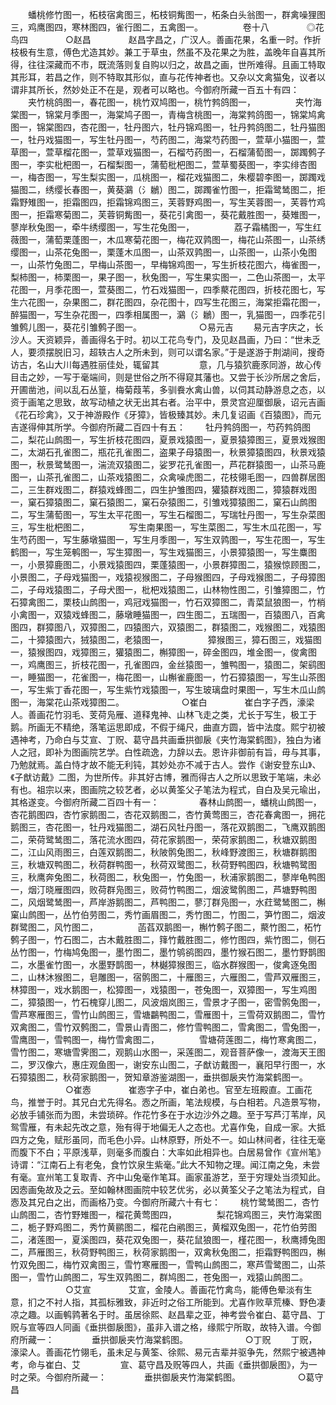 <!-- { "loadSidebar": true } -->
　　蟠桃修竹图一，柘枝宿禽图三，柘枝铜觜图一，柘条白头翁图一，群禽噪狸图三，鸡鹰图四，寒林图四，雀行图二，五禽图一。
　　
　　卷十八
　　　　◎花鸟四
　　　　○赵昌
　　　　赵昌字昌之，广汉人。善画花果，名重一时。作折枝极有生意，傅色尤造其妙。兼工于草虫，然虽不及花果之为胜，盖晚年自喜其所得，往往深藏而不市，既流落则复自购以归之，故昌之画，世所难得。且画工特取其形耳，若昌之作，则不特取其形似，直与花传神者也。又杂以文禽猫兔，议者以谓非其所长，然妙处正不在是，观者可以略也。今御府所藏一百五十有四：
　　夹竹桃鸽图一，春花图一，桃竹双鸠图一，桃竹鹁鸽图一，
　　
　　夹竹海棠图一，锦棠月季图一，海棠鸠子图一，青梅含桃图一，海棠鹁鸽图一，锦棠鸠禽图一，锦棠图四，杏花图一，牡丹图六，牡丹锦鸡图一，牡丹鹁鸽图二，牡丹猫图一，牡丹戏猫图一，写生牡丹图一，芍药图二，海棠芍药图一，萱草小猫图一，萱草图一，萱草榴花图一，萱草戏猫图一，石榴芍药图一，石榴蒲萄图一，踯躅鹩子图一，李实枇杷图一，石榴梨图一，蒲萄枇杷图二，萱草蜀葵图一，李实绯杏图一，梅杏图一，写生梨实图一，瓜桃图一，榴花戏猫图二，朱樱碧李图一，踯躅戏猫图二，绣缨长春图一，黄葵鸂（氵鶒）图二，踯躅雀竹图一，拒霜鹭鸶图二，拒霜野雉图一，拒霜图四，拒霜锦鸡图三，芙蓉野鸡图一，写生芙蓉图一，芙蓉竹鸡图一，拒霜寒菊图二，芙蓉铜觜图一，葵花引禽图一，葵花戴胜图一，葵雉图一，蓼岸秋兔图一，牵牛绣缨图一，写生花兔图一，
　　
　　荔子霜橘图一，写生红薇图一，蒲萄栗蓬图一，木瓜寒菊花图一，梅花双鹑图一，梅花山茶图一，山茶绣缨图一，山茶花兔图一，栗蓬木瓜图一，山茶双鹑图一，山茶图一，山茶小兔图一，山茶竹兔图二，早梅山茶图一，早梅锦鸡图一，写生折枝花图六，梅雀图一，梨柿图一，柿栗图一，果子图一，秋兔图一，写生果实图一，二色山茶图一，太平花图一，月季花图一，萱葵图二，竹石戏猫图一，四季藂花图四，折枝花图七，写生六花图一，杂果图二，群花图四，杂花图十，四写生花图三，海棠拒霜花图一，醉猫图一，写生杂花图一，四季相属图一，鸂（氵鶒）图一，乳猫图一，四季花引雏鹩儿图一，葵花引雏鹩子图一。
　　
　　　　○易元吉
　　易元吉字庆之，长沙人。天资颖异，善画得名于时。初以工花鸟专门，及见赵昌画，乃曰：“世未乏人，要须摆脱旧习，超轶古人之所未到，则可以谓名家。”于是遂游于荆湖间，搜奇访古，名山大川每遇胜丽佳处，辄留其
　　
　　意，几与猿狖鹿豕同游，故心传目击之妙，一写于毫端间，则是世俗之所不得窥其藩也。又尝于长沙所居之舍后，开圃凿池，间以乱石丛篁，梅菊葭苇，多驯飬水禽山兽，以伺其动静游息之态，以资于画笔之思致，故写动植之状无出其右者。治平中，景灵宫迎厘御扆，诏元吉画《花石珍禽》，又于神游殿作《牙獐》，皆极臻其妙。未几复诏画《百猿图》，而元吉遂得伸其所学。今御府所藏二百四十有五：
　　牡丹鹁鸽图一，芍药鹁鸽图二，梨花山鹧图一，写生折枝花图四，夏景戏猿图一，夏景猿獐图三，夏景戏猴图二，太湖石孔雀图二，瓶花孔雀图二，盗果子母猿图一，秋景獐猿图四，秋景戏猿图一，秋景鹭鸶图一，湍流双猿图二，娑罗花孔雀图一，芦花群猿图一，山茶马鹿图一，山茶孔雀图二，山茶戏猿图二，众禽噪虎图二，花枝翎毛图一，四兽群居图二，三生群戏图二，群猿戏蜂图二，四生护雏图四，獾猿群戏图二，獐猿群戏图一，窠石獐猿图二，窠石猿图二，窠石杂猿图二，引雏戏獐猿图二，窠石山鹧图二，写生蒲萄图一，写生太平花图一，写生石榴图二，写瑞牡丹图一，写生杂菜图三，写生枇杷图二，
　　
　　写生南果图一，写生菜图二，写生木瓜花图一，写生芍药图一，写生藤墩猫图一，写生月季图一，写生双鹑图一，写生花图一，写生鹤图一，写生笼鹌图一，写生獐图一，写生戏猫图三，小景獐猿图一，写生麋图一，小景獐鹿图二，小景戏猿图四，栗蓬猿图一，小景群獐图二，猿猴惊顾图二，小景图二，子母戏猫图一，戏猿视猴图二，子母猴图四，子母戏猴图二，子母獐图二，子母戏猿图二，子母犬图一，枇杷戏猿图二，山林物性图二，引雏獐图二，竹石獐禽图二，栗枝山鹧图一，鸡冠戏猫图一，竹石双獐图二，青菜鼠狼图一，竹梢小禽图一，双猿戏蜂图二，藤墩睡猫图一，四生图二，五瑞图一，百猿图八，百禽图四，群獐图八，双獐图二，四猿图六，双猿图二，群猿图二，戏猴图二，戏猿图二，十獐猿图六，狨猿图二，老猿图一，
　　
　　獐猴图三，獐石图三，戏猫图一，猿猴图四，戏獐图三，獾猿图二，槲獐图一，碎金图四，堆金图一，俊禽图一，鸡鹰图三，折枝花图一，孔雀图四，金丝猿图一，雏鸭图一，猿图二，架鹞图一，睡猫图一，花雀图一，梅花图一，山槲雀鹿图一，竹石獐猿图一，写生山茶图一，写生紫丁香花图一，写生紫竹戏猿图一，写生玻璃盘时果图一，写生木瓜山鹧图一，海棠花山茶戏獐图二。
　　
　　　　○崔白
　　　　崔白字子西，濠梁人。善画花竹羽毛、芰荷凫雁、道释鬼神、山林飞走之类，尤长于写生，极工于鹅。所画无不精绝，落笔运思即成，不假于绳尺，曲直方圆，皆中法度。熙宁初被遇神考，乃命白与艾宣、丁贶、葛守昌共画垂拱御扆《夹竹海棠鹤图》，独白为诸人之冠，即补为图画院艺学。白性疏逸，力辞以去。恩许非御前有旨，毋与其事，乃勉就焉。盖白恃才故不能无利钝，其妙处亦不减于古人。尝作《谢安登东山》、《子猷访戴》二图，为世所传。非其好古博，雅而得古人之所以思致于笔端，未必有也。祖宗以来，图画院之较艺者，必以黄筌父子笔法为程式，自白及吴元瑜出，其格遂变。今御府所藏二百四十有一：
　　
　　春林山鹧图一，蟠桃山鹧图一，杏花鹅图四，杏竹家鹅图二，杏花双鹅图二，杏竹黄莺图三，杏花春禽图一，拥花鹅图三，杏花图一，牡丹戏猫图二，湖石风牡丹图一，落花双鹅图二，飞鹰双鹅图二，荣荷鹭鸶图二，落花流水图四，荷花家鹅图一，荣荷家鹅图二，秋塘双鹅图二，江山风雨图三，白莲双鹅图二，秋陂鹘兔图二，秋峰野渡图三，秋塘群鹅图三，秋塘双鸭图二，秋荷群鸭图一，秋荷双鹭图二，秋荷野鸭图四，秋塘鸭鹭图三，秋鹰奔兔图二，秋荷图二，秋兔图一，竹兔图一，秋浦家鹅图二，蓼岸龟鸭图一，烟汀晓雁图四，败荷群凫图三，败荷竹鸭图二，烟波鹭鹘图二，芦塘野鸭图二，风烟鹭鸶图一，芦岸游鹅图二，芦鸭图二，蓼汀群凫图一，水荭鹭鸶图二，槲窠山鹧图一，丛竹伯劳图二，秀竹画眉图二，秀竹图二，竹图二，笋竹图二，烟波群鹭图二，风竹图二，
　　
　　菡萏双鹅图一，槲竹鹩子图二，藂竹图二，柘竹鹩子图一，竹石图二，古木戴胜图二，箨竹戴胜图二，修竹图四，紫竹图二，侧石丛竹图一，竹梅鸠兔图一，墨竹图二，墨竹鸲鹆图四，墨竹猴石图二，墨竹野鹊图二，水墨雀竹图一，水墨野鹊图一，林樾獐猴图三，临水群猴图一，俊禽逐兔图二，山林沐猴图二，皂雕图一，宿鹘图二，十雁图三，六雁图二，雪芦双雁图三，林獐图一，戏水鹅图一，松獐图一，戏猿图一，苍兔图一，双獐图一，写生鸡图二，獐猿图一，竹石槐穿儿图二，风波烟岚图三，雪景才子图一，密雪鹘兔图一，雪芦寒雁图三，雪竹山鹧图三，雪塘鸓鸭图二，雪雁图十，三雪荷双鹅图二，雪竹双禽图二，雪竹双鹩图二，雪景山青图二，修竹雪鸭图二，雪禽图二，雪兔图一，雪鹰图一，雪鸭图一，梅竹雪禽图二，
　　
　　雪塘荷莲图二，梅竹寒禽图二，雪竹图二，寒塘雪霁图二，观鹅山水图一，采莲图二，观音菩萨像一，渡海天王图二，罗汉像六，惠庄观鱼图一，谢安东山图二，子猷访戴图一，襄阳早行图一，水石獐猿图二，秋荷家鹅图一，贺知章游鉴湖图一，垂拱御扆夹竹海棠鹤图一。
　　
　　　　○崔悫
　　　　崔悫字子中，崔白弟也。官至左班殿直。工画花鸟，推誉于时。其兄白尤先得名。悫之所画，笔法规模，与白相若。凡造景写物，必放手铺张而为图，未尝琐碎。作花竹多在于水边沙外之趣。至于写芦汀苇岸，风鸳雪雁，有未起先改之意，殆有得于地偏无人之态也。尤喜作兔，自成一家。大抵四方之兔，赋形虽同，而毛色小异。山林原野，所处不一。如山林间者，往往无毫而腹下不白；平原浅草，则毫多而腹白：大率如此相异也。白居易曾作《宣州笔》诗谓：“江南石上有老兔，食竹饮泉生紫毫。”此大不知物之理。闻江南之兔，未尝有毫。宣州笔工复取青、齐中山兔毫作笔耳。画家虽游艺，至于穷理处当须知此。因悫画兔故及之云。至如翰林图画院中较艺优劣，必以黄筌父子之笔法为程式，自悫及其兄白之出，而画格乃变。今御府所藏六十有七：
　　桃竹鹭鸶图二，杏竹山鹧图二，杏竹野雉图一，榴花黄莺图四，
　　
　　梨花锦鸡图三，夹竹海棠图二，栀子野鸡图二，秀竹黄鹂图二，榴花白鹇图三，黄榴双兔图一，花竹伯劳图二，渚莲图一，夏溪图四，葵花双兔图一，葵花鼠狼图一，槿花图一，秋鹰搏兔图二，芦雁图三，秋荷野鸭图三，秋荷家鹅图一，双禽秋兔图二，拒霜野鸭图四，槲竹双免图二，梅竹双禽图三，雪竹寒雁图一，雪鸭山鹧图二，寒芦雪鹭图二，山茶图一，雪竹山鹧图二，写生双鹑图二，群鸠图二，苍兔图一，戏猿山鹧图二。
　　
　　　　○艾宣
　　　　艾宣，金陵人。善画花竹禽鸟，能傅色晕淡有生意，扪之不衬人指，其孤标雅致，非近时之俗工所能到。尤喜作败草荒榛、野色凄凉之趣。以画鹌鹑著名于时。虽居徐熙、赵昌辈之亚，神考尝令崔白、葛守昌、丁贶与宣等四人同画《垂拱御扆图》，虽非入谱之格，缘熙宁所取，故特入谱。今御府所藏一：
　　　　垂拱御扆夹竹海棠鹤图。
　　
　　　　○丁贶
　　丁贶，濠梁人。善画花竹翎毛，虽未足与黄筌、徐熙、易元吉辈并驱争先，然熙宁被遇神考，命与崔白、艾
　　
　　宣、葛守昌及贶等四人，共画《垂拱御扆图》，为一时之荣。今御府所藏一：
　　　　垂拱御扆夹竹海棠鹤图。
　　
　　　　○葛守昌
